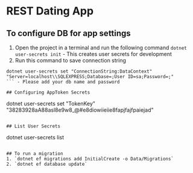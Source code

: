 # REST Dating App

## To configure DB for app settings
1. Open the project in a terminal and run the following command `dotnet user-secrets init` - This creates user secrets for development
2. Run this command to save connection string
```
dotnet user-secrets set "ConnectionString:DataContext" "Server=localhost\\SQLEXPRESS;Database=;User ID=sa;Password=;"
``` - Please add your db name and password

## Configuring AppToken Secrets
```
dotnet user-secrets set "TokenKey" "38283928aA88asl8e9w8_@#e8diowiieiie8fapjfajfpaiejad"
```

## List User Secrets
```
dotnet user-secrets list
```

## To run a migration
1. `dotnet ef migrations add InitialCreate -o Data/Migrations`
2. `dotnet ef database update`